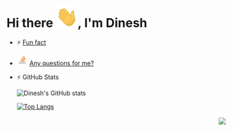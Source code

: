 # Hi there <img width="50px" src="https://raw.githubusercontent.com/dineshbhagat/dineshbhagat/master/wave.gif" />, I'm Dinesh


- ⚡ [Fun fact](https://sourcerer.io/dineshbhagat)

- <img width="25px" src="Stack_Overflow_icon.svg" /> [Any questions for me?](https://stackoverflow.com/users/2987755/dkb)

- :zap: GitHub Stats

  ![Dinesh's GitHub stats](https://github-readme-stats.vercel.app/api?username=dineshbhagat&count_private=true&show_icons=true&theme=radical)

  [![Top Langs](https://github-readme-stats.vercel.app/api/top-langs/?username=dineshbhagat&layout=compact&theme=radical)](https://github.com/dineshbhagat)




  <p align="right">
    <a href="http://hits.dwyl.com/dineshbhagat/dineshbhagat">
      <img align="center" src="http://hits.dwyl.com/dineshbhagat/dineshbhagat.svg">
    </a>
  </p>


<!--
**dineshbhagat/dineshbhagat** is a ✨ _special_ ✨ repository because its `README.md` (this file) appears on your GitHub profile.

Here are some ideas to get you started:

- 🔭 I’m currently working on ...
- 🌱 I’m currently learning ...
- 👯 I’m looking to collaborate on ...
- 🤔 I’m looking for help with ...
- 💬 Ask me about ...
- 📫 How to reach me: ...
- 😄 Pronouns: ...

-->
